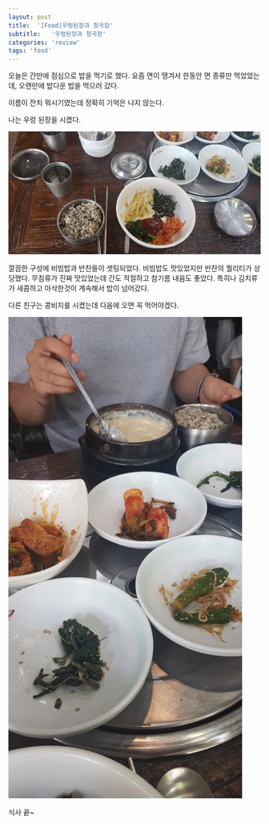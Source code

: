 ```yaml
---
layout: post
title:  '[Food]우렁된장과 청국장'
subtitle:   '우렁된장과 청국장'
categories: 'review'
tags: 'food'
---
```


오늘은 간만에 점심으로 밥을 먹기로 했다. 요즘 면이 땡겨서 한동안 면 종류만 먹었었는데, 오랜만에 밥다운 밥을 먹으러 갔다.

이름이 잔치 뭐시기였는데 정확히 기억은 나지 않는다. 

나는 우렁 된장을 시켰다.

![](/assets/img/posts/2019-08-05-21-13-41.png)

깔끔한 구성에 비빔밥과 반찬들이 셋팅되었다. 비빔밥도 맛있었지만 반찬의 퀄리티가 상당했다. 무침류가 진짜 맛있었는데 간도 적절하고 참기름 내음도 좋았다. 특히나 김치류가 새콤하고 아삭한것이 계속해서 밥이 넘어갔다.

다른 친구는 콩비지를 시켰는데 다음에 오면 꼭 먹어야겠다.

![](/assets/img/posts/2019-08-05-21-13-48.png)

식사 끝~